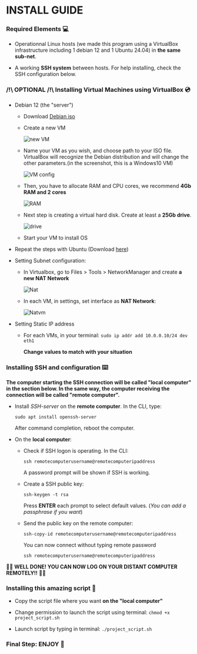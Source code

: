 # INSTALL GUIDE

### Required Elements 💻

- Operationnal Linux hosts (we made this program using a VirtualBox infrastructure including 1 debian 12 and 1 Ubuntu 24.04) in **the same sub-net**.

- A working **SSH system** between hosts. For help installing, check the SSH configuration below.

### /!\ OPTIONAL /!\ Installing Virtual Machines using VirtualBox 💿

- Debian 12 (the "server")
    - Download [Debian iso](www.debian.org)
    - Create a new VM 

        ![new VM](https://neptunet.fr/wp-content/uploads/2020/06/vbox01-2.png)

    - Name your VM as you wish, and choose path to your ISO file. VirtualBox will recognize the Debian distribution and will change the other parameters.(in the screenshot, this is a Windows10 VM)

        ![VM config](https://neptunet.fr/wp-content/uploads/2020/06/vbox03.png)

    - Then, you have to allocate RAM and CPU cores, we recommend **4Gb RAM and 2 cores**

        ![RAM](https://neptunet.fr/wp-content/uploads/2020/06/vbox04.png)

    - Next step is creating a virtual hard disk. Create at least a **25Gb drive**.

        ![drive](https://neptunet.fr/wp-content/uploads/2020/06/vbox05.png)

    - Start your VM to install OS

- Repeat the steps with Ubuntu (Download [here](www.ubuntu.com))

- Setting Subnet configuration:
    - In Virtualbox, go to Files > Tools > NetworkManager and create **a new NAT Network**

        ![Nat](https://storage.googleapis.com/quest_editor_uploads/lej3BoBrAGdjHUYsdk5UuuhXyfnZ4iMI.png)
        
    - In each VM, in settings, set interface as **NAT Network**:

        ![Natvm](https://storage.googleapis.com/quest_editor_uploads/4wmuvgnb6GgLEloUL7NiwaG6cwlku2T2.png)

- Setting Static IP address
    - For each VMs, in your terminal:
        ````sudo ip addr add 10.0.0.10/24 dev eth1````

        **Change values to match with your situation**

### Installing SSH and configuration ⌨️

**The computer starting the SSH connection will be called "local computer" in the section below. In the same way, the computer receiving the connection will be called "remote computer".**

- Install _SSH-server_ on the **remote computer**.
In the CLI, type:

    ````sudo apt install openssh-server````

    After command completion, reboot the computer.

- On the **local computer**:
    - Check if SSH logon is operating. In the CLI:

        ````ssh remotecomputerusername@remotecomputeripaddress````

        A password prompt will be shown if SSH is working.

    - Create a SSH public key:

        ````ssh-keygen -t rsa````

        Press **ENTER** each prompt to select default values. (_You can add a passphrase if you want_)
    - Send the public key on the remote computer:

        ````ssh-copy-id remotecomputerusername@remotecomputeripaddress````

        You can now connect without typing remote password

        ````ssh remotecomputerusername@remotecomputeripaddress````

🎉🎉 **WELL DONE! YOU CAN NOW LOG ON YOUR DISTANT COMPUTER REMOTELY!!** 🎉🎉

### Installing this amazing script 🥸

- Copy the script file where you want **on the "local computer"**

- Change permission to launch the script using terminal:
````chmod +x project_script.sh````

- Launch script by typing in terminal:
````./project_script.sh````


### Final Step: ENJOY 🤖